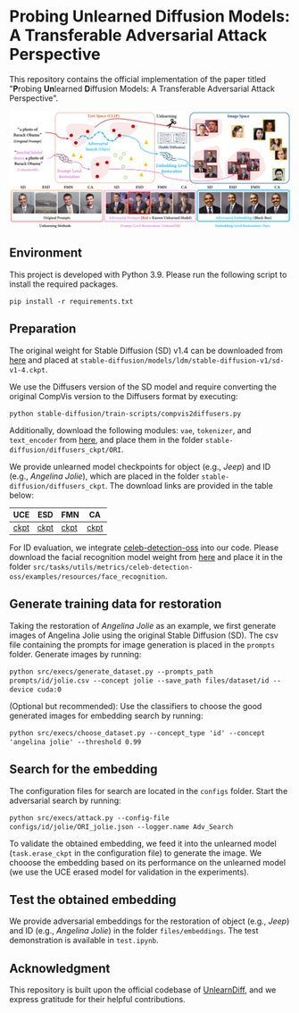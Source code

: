 # Probing Unlearned Diffusion Models: A Transferable Adversarial Attack Perspective

This repository contains the official implementation of the paper titled "**P**robing **Un**learned **D**iffusion Models: A Transferable Adversarial Attack Perspective".

![teaser](assests/teaser_new.svg)

## Environment

This project is developed with Python 3.9. Please run the following script to install the required packages.

```
pip install -r requirements.txt
```

## Preparation

The original weight for Stable Diffusion (SD) v1.4 can be downloaded from [here](https://huggingface.co/CompVis/stable-diffusion-v-1-4-original/resolve/main/sd-v1-4.ckpt?download=true) and placed at `stable-diffusion/models/ldm/stable-diffusion-v1/sd-v1-4.ckpt`.

We use the Diffusers version of the SD model and require converting the original CompVis version to the Diffusers format by executing:

```
python stable-diffusion/train-scripts/compvis2diffusers.py
```

Additionally, download the following modules: `vae`, `tokenizer`, and `text_encoder` from [here](https://huggingface.co/CompVis/stable-diffusion-v1-4/tree/main), and place them in the folder `stable-diffusion/diffusers_ckpt/ORI`.

We provide unlearned model checkpoints for object (e.g., *Jeep*) and ID (e.g., *Angelina Jolie*), which are placed in the folder `stable-diffusion/diffusers_ckpt`. The download links are provided in the table below:

| UCE                                                           | ESD                                                           | FMN                                                           | CA                                                            |
| ------------------------------------------------------------- | ------------------------------------------------------------- | ------------------------------------------------------------- | ------------------------------------------------------------- |
| [ckpt](https://pan.baidu.com/s/13OpalnsTpSl3Z-DSEVoXhg?pwd=e8j4) | [ckpt](https://pan.baidu.com/s/1T_BS0ycz84_243sXX-d25w?pwd=drcr) | [ckpt](https://pan.baidu.com/s/1INsz-5n2gGQNXpjCzQzjrg?pwd=28hw) | [ckpt](https://pan.baidu.com/s/1UzWxZ7EGL9WsaLXDrPhIDA?pwd=ieyu) |

For ID evaluation, we integrate [celeb-detection-oss](https://github.com/Giphy/celeb-detection-oss) into our code. Please download the facial recognition model weight from [here](https://pan.baidu.com/s/1bOEO6Fkyd6QEuT9EI3WnmA?pwd=0kz8) and place it in the folder `src/tasks/utils/metrics/celeb-detection-oss/examples/resources/face_recognition`.

## Generate training data for restoration

Taking the restoration of *Angelina Jolie* as an example, we first generate images of Angelina Jolie using the original Stable Diffusion (SD). The csv file containing the prompts for image generation is placed in the `prompts` folder. Generate images by running:

```
python src/execs/generate_dataset.py --prompts_path prompts/id/jolie.csv --concept jolie --save_path files/dataset/id --device cuda:0
```

(Optional but recommended): Use the classifiers to choose the good generated images for embedding search by running:
 
 ```
 python src/execs/choose_dataset.py --concept_type 'id' --concept 'angelina jolie' --threshold 0.99
 ```

## Search for the embedding

The configuration files for search are located in the `configs` folder. Start the adversarial search by running:

```
python src/execs/attack.py --config-file configs/id/jolie/ORI_jolie.json --logger.name Adv_Search
```

To validate the obtained embedding, we feed it into the unlearned model (`task.erase_ckpt` in the configuration file) to generate the image. We chooose the embedding based on its performance on the unlearned model (we use the UCE erased model for validation in the experiments).

## Test the obtained embedding

We provide adversarial embeddings for the restoration of object (e.g., *Jeep*) and ID (e.g., *Angelina Jolie*) in the folder `files/embeddings`. The test demonstration is available in `test.ipynb`.

## Acknowledgment

This repository is built upon the official codebase of [UnlearnDiff](https://github.com/OPTML-Group/Diffusion-MU-Attack), and we express gratitude for their helpful contributions.